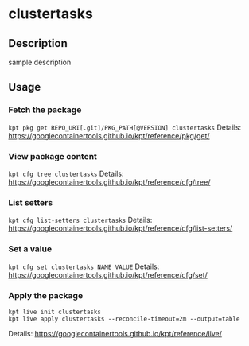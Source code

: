 # clustertasks

## Description
sample description

## Usage

### Fetch the package
`kpt pkg get REPO_URI[.git]/PKG_PATH[@VERSION] clustertasks`
Details: https://googlecontainertools.github.io/kpt/reference/pkg/get/

### View package content
`kpt cfg tree clustertasks`
Details: https://googlecontainertools.github.io/kpt/reference/cfg/tree/

### List setters
`kpt cfg list-setters clustertasks`
Details: https://googlecontainertools.github.io/kpt/reference/cfg/list-setters/

### Set a value
`kpt cfg set clustertasks NAME VALUE`
Details: https://googlecontainertools.github.io/kpt/reference/cfg/set/

### Apply the package
```
kpt live init clustertasks
kpt live apply clustertasks --reconcile-timeout=2m --output=table
```
Details: https://googlecontainertools.github.io/kpt/reference/live/
